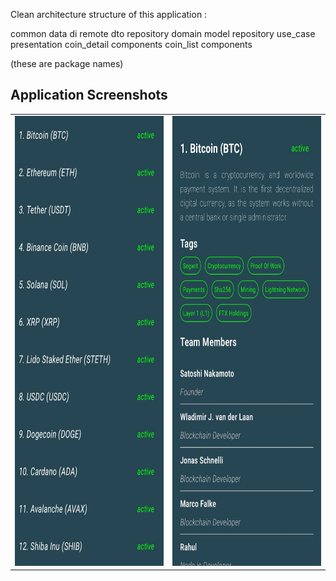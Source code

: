 Clean architecture structure of this application :

common
data
  di
  remote
    dto
  repository
domain
  model
  repository
  use_case
presentation
  coin_detail
    components
  coin_list
    components

(these are package names)

<h2> Application Screenshots</h2>
<table>
  <tr>
    <td><img src="https://github.com/Slankss/CleanArchitectureCryptoCoins/blob/master/assets/ss1.jpg" width="340" height="720" alt="image description"></td>
    <td><img src="https://github.com/Slankss/CleanArchitectureCryptoCoins/blob/master/assets/ss2.jpg" width="340" height="720" alt="image description"></td>
  </tr>
</table>




